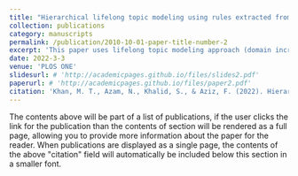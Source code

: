```yaml
---
title: "Hierarchical lifelong topic modeling using rules extracted from network communities"
collection: publications
category: manuscripts
permalink: /publication/2010-10-01-paper-title-number-2
excerpt: 'This paper uses lifelong topic modeling approach (domain incremental learning) from a sequence of domains with some overlapping features (product aspects from user reviews). The model maintain a continual knowledge-base as a network of word communities and share it for domain specific topic modeling. The idea is to improve accuracy and minimize on the need for data by sharing knowledge of shared features across domains.'
date: 2022-3-3
venue: 'PLOS ONE'
slidesurl: # 'http://academicpages.github.io/files/slides2.pdf'
paperurl: # 'http://academicpages.github.io/files/paper2.pdf'
citation: 'Khan, M. T., Azam, N., Khalid, S., & Aziz, F. (2022). Hierarchical lifelong topic modeling using rules extracted from network communities. Plos one, 17(3), e0264481.'
---
```


The contents above will be part of a list of publications, if the user clicks the link for the publication than the contents of section will be rendered as a full page, allowing you to provide more information about the paper for the reader. When publications are displayed as a single page, the contents of the above "citation" field will automatically be included below this section in a smaller font.
